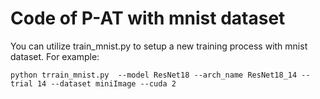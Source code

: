 Code of P-AT with mnist dataset
===
You can utilize train_mnist.py to setup a new training process with mnist dataset. For example:<br>
```
python trrain_mnist.py  --model ResNet18 --arch_name ResNet18_14 --trial 14 --dataset miniImage --cuda 2
```
